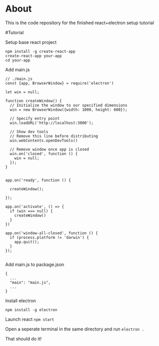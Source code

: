 # About
This is the code repository for the finished react+electron setup tutorial

#Tutorial

Setup base react project

```
npm install -g create-react-app
create-react-app your-app
cd your-app
```

Add main.js

```
// ./main.js
const {app, BrowserWindow} = require('electron')

let win = null;

function createWindow() {
  // Initialize the window to our specified dimensions
  win = new BrowserWindow({width: 1000, height: 600});

  // Specify entry point
  win.loadURL('http://localhost:3000');

  // Show dev tools
  // Remove this line before distributing
  win.webContents.openDevTools()

  // Remove window once app is closed
  win.on('closed', function () {
    win = null;
  });
}


app.on('ready', function () {

  createWindow();

});

app.on('activate', () => {
  if (win === null) {
    createWindow()
  }
})

app.on('window-all-closed', function () {
  if (process.platform != 'darwin') {
    app.quit();
  }
});


```

Add main.js to package.json

```
{
  ...
  "main": "main.js",
  ...
}

```

Install electron

`npm install -g electron`

Launch react
`npm start`

Open a seperate terminal in the same directory and run
`electron .`

That should do it!
